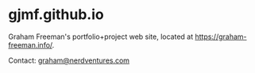 # gjmf.github.io
Graham Freeman's portfolio+project web site, located at https://graham-freeman.info/.

Contact: graham@nerdventures.com
